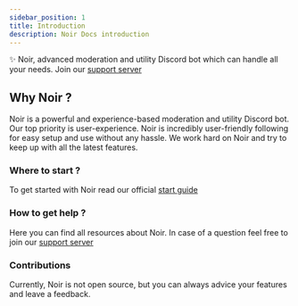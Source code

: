 ```yaml
---
sidebar_position: 1
title: Introduction
description: Noir Docs introduction
---
```


✨ Noir, advanced moderation and utility Discord bot which can handle all your needs. Join our [support server](https://discord.gg/n4ywtU3F3p)

## Why Noir ?

Noir is a powerful and experience-based moderation and utility Discord bot. Our top priority is user-experience. Noir is incredibly user-friendly following for easy setup and use without any hassle. We work hard on Noir and try to keep up with all the latest features.

### Where to start ?

To get started with Noir read our official [start guide](getting-started)

### How to get help ?

Here you can find all resources about Noir. In case of a question feel free to join our [support server](https://discord.gg/n4ywtU3F3p)

### Contributions

Currently, Noir is not open source, but you can always advice your features and leave a feedback.
